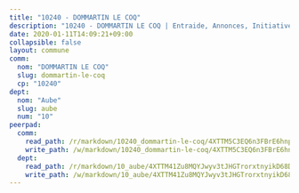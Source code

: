 ```yaml
---
title: "10240 - DOMMARTIN LE COQ"
description: "10240 - DOMMARTIN LE COQ | Entraide, Annonces, Initiatives"
date: 2020-01-11T14:09:21+09:00
collapsible: false
layout: commune
comm:
  nom: "DOMMARTIN LE COQ"
  slug: dommartin-le-coq
  cp: "10240"
dept:
  nom: "Aube"
  slug: aube
  num: "10"
peerpad:
  comm:
    read_path: /r/markdown/10240_dommartin-le-coq/4XTTM5C3EQ6n3FBrE6hnpZ3L9hpVh2PYtpPFvTVz4rUGL5zx7
    write_path: /w/markdown/10240_dommartin-le-coq/4XTTM5C3EQ6n3FBrE6hnpZ3L9hpVh2PYtpPFvTVz4rUGL5zx7-K3TgULWdftHN72kep1fs5XiLAMYHfaJ477tJcRKyr7QCjbtCWyvfFPykvo9zGHSdEkqYVK5WT8KMLbySiDYiSXKVy9XSpf2LtWKbdjofjTbtVWT8Y1TMpuL7RaF2Fa9CEV1riWDm
  dept:
    read_path: /r/markdown/10_aube/4XTTM41Zu8MQYJwyv3tJHGTrorxtnyikD68DsVemyiZk3ThMz
    write_path: /w/markdown/10_aube/4XTTM41Zu8MQYJwyv3tJHGTrorxtnyikD68DsVemyiZk3ThMz-K3TgTmGUJaeXhcyrKr3gXoqmq82GkfYoTwSCbr39jXo2qoiz4eMZ1zWf94tEK8PkgCEQwZ6j878iec7q7nyW22BbTVtKr2C3mJwkjMoqhPxRA9brvyfx2cZBiMVgJntTtrf7GrDW
---
```



